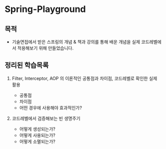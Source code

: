 # Spring-Playground

## 목적

- 기술면접에서 받은 스프링의 개념 & 책과 강의를 통해 배운 개념을 실제 코드레벨에서 적용해보기 위해 만들었습니다.

## 정리된 학습목록

1. Filter, Interceptor, AOP 의 이론적인 공통점과 차이점, 코드레벨로 확인한 실제 활용
    - 공통점
    - 차이점
    - 어떤 경우에 사용해야 효과적인가?


2. 코드레벨에서 검증해보는 빈 생명주기
    - 어떻게 생성되는가?
    - 어떻게 사용되는가?
    - 어떻게 소멸되는가?
